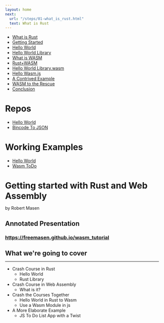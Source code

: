 ```yaml
---
layout: home
next: 
  url: "/steps/01-what_is_rust.html"
  text: What is Rust
---
```

<div class="explain">
<ul>
<li>
<a href="{{"/steps/01-what_is_rust.html" | relative_url}}">What is Rust</a>
</li>
<li>
<a href="{{"/steps/02-getting-started.html" | relative_url}}">Getting Started</a>
</li>
<li>
<a href="{{"/steps/03-hello-world.html" | relative_url}}">Hello World</a>
</li>
<li>
<a href="{{"/steps/04-hello-world-library.html" | relative_url}}">Hello World Library</a>
</li>
<li>
<a href="{{"/steps/05-what-is-wasm.html" | relative_url}}">What is WASM</a>
</li>
<li>
<a href="{{"/steps/06-rust+wasm.html" | relative_url}}">Rust+WASM</a>
</li>
<li>
<a href="{{"/steps/07-hw.wasm.html" | relative_url}}">Hello World Library.wasm</a>
</li>
<li>
<a href="{{"/steps/08-hw.js.html" | relative_url}}">Hello Wasm.js</a>
</li>
<li>
<a href="{{"/steps/09-contrived-example.html" | relative_url}}">A Contrived Example</a>
</li>
<li>
<a href="{{"/steps/10-rescue.html" | relative_url}}">WASM to the Rescue</a>
</li>
<li>
<a href="{{"/steps/11-conclusion.html" | relative_url}}">Conclusion</a>
</li>
</ul>
</div>

<div class="explain">
<h1>Repos</h1>
<ul>
<li>
<a href="https://github.com/freemasen/wasm_hw">Hello World</a>
</li>
<li>
<a href="https://github.com/freemasen/wasm_tutorial">Bincode To JSON</a>
</li>
</ul>
<h1>Working Examples</h1>
<ul>
<li>
<a href="{{"/steps/08.1-live-hw.html" | relative_url}}">Hello World</a>
</li>
<li>
<a href="https://todo-wasm.herokuapp.com">Wasm ToDo</a>
</li>
</ul>
</div>

<div class="presenting">
<h1 style="margin-bottom: 0">Getting started with Rust and Web Assembly</h1>
<p>by Robert Masen</p>
<h2 style="margin-bottom: 0;">Annotated Presentation</h2>
<h3><a href="https://freemasen.github.io/wasm_tutorial">https://freemasen.github.io/wasm_tutorial</a></h3>
<h2 style="margin-bottom: 0;">What we're going to cover</h2>
<hr style="border: 0;border-bottom:1px solid #e8e8e8" />
<ul>
<li>Crash Course in Rust
    <ul>
        <li>Hello World</li>
        <li>Rust Library</li>
    </ul>
</li>
<li>Crash Course in Web Assembly
    <ul>
        <li>What is it?</li>
    </ul>
</li>
<li>Crash the Courses Together
    <ul>
        <li>Hello World in Rust to Wasm</li>
        <li>Use a Wasm Module in js</li>
    </ul>
</li>
<li>A More Elaborate Example
    <ul>
        <li>JS To Do List App with a Twist</li>
    </ul>
</li>
</ul>
</div>